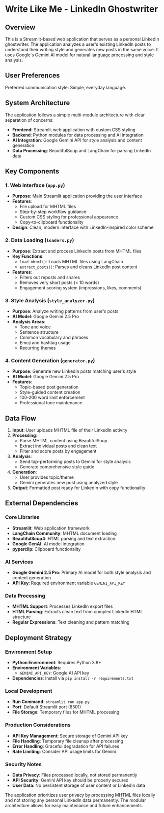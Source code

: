 # Write Like Me - LinkedIn Ghostwriter

## Overview

This is a Streamlit-based web application that serves as a personal LinkedIn ghostwriter. The application analyzes a user's existing LinkedIn posts to understand their writing style and generates new posts in the same voice. It uses Google's Gemini AI model for natural language processing and style analysis.

## User Preferences

Preferred communication style: Simple, everyday language.

## System Architecture

The application follows a simple multi-module architecture with clear separation of concerns:

- **Frontend**: Streamlit web application with custom CSS styling
- **Backend**: Python modules for data processing and AI integration
- **AI Integration**: Google Gemini API for style analysis and content generation
- **Data Processing**: BeautifulSoup and LangChain for parsing LinkedIn data

## Key Components

### 1. Web Interface (`app.py`)
- **Purpose**: Main Streamlit application providing the user interface
- **Features**: 
  - File upload for MHTML files
  - Step-by-step workflow guidance
  - Custom CSS styling for professional appearance
  - Copy-to-clipboard functionality
- **Design**: Clean, modern interface with LinkedIn-inspired color scheme

### 2. Data Loading (`loaders.py`)
- **Purpose**: Extract and process LinkedIn posts from MHTML files
- **Key Functions**:
  - `load_mhtml()`: Loads MHTML files using LangChain
  - `extract_posts()`: Parses and cleans LinkedIn post content
- **Features**:
  - Filters out reposts and shares
  - Removes very short posts (< 10 words)
  - Engagement scoring system (impressions, likes, comments)

### 3. Style Analysis (`style_analyzer.py`)
- **Purpose**: Analyze writing patterns from user's posts
- **AI Model**: Google Gemini 2.5 Pro
- **Analysis Areas**:
  - Tone and voice
  - Sentence structure
  - Common vocabulary and phrases
  - Emoji and hashtag usage
  - Recurring themes

### 4. Content Generation (`generator.py`)
- **Purpose**: Generate new LinkedIn posts matching user's style
- **AI Model**: Google Gemini 2.5 Pro
- **Features**:
  - Topic-based post generation
  - Style-guided content creation
  - 100-200 word limit enforcement
  - Professional tone maintenance

## Data Flow

1. **Input**: User uploads MHTML file of their LinkedIn activity
2. **Processing**: 
   - Parse MHTML content using BeautifulSoup
   - Extract individual posts and clean text
   - Filter and score posts by engagement
3. **Analysis**: 
   - Send top-performing posts to Gemini for style analysis
   - Generate comprehensive style guide
4. **Generation**: 
   - User provides topic/theme
   - Gemini generates new post using analyzed style
5. **Output**: Formatted post ready for LinkedIn with copy functionality

## External Dependencies

### Core Libraries
- **Streamlit**: Web application framework
- **LangChain Community**: MHTML document loading
- **BeautifulSoup4**: HTML parsing and text extraction
- **Google GenAI**: AI model integration
- **pyperclip**: Clipboard functionality

### AI Services
- **Google Gemini 2.5 Pro**: Primary AI model for both style analysis and content generation
- **API Key**: Required environment variable `GEMINI_API_KEY`

### Data Processing
- **MHTML Support**: Processes LinkedIn export files
- **HTML Parsing**: Extracts clean text from complex LinkedIn HTML structure
- **Regular Expressions**: Text cleaning and pattern matching

## Deployment Strategy

### Environment Setup
- **Python Environment**: Requires Python 3.8+
- **Environment Variables**: 
  - `GEMINI_API_KEY`: Google AI API key
- **Dependencies**: Install via `pip install -r requirements.txt`

### Local Development
- **Run Command**: `streamlit run app.py`
- **Port**: Default Streamlit port (8501)
- **File Storage**: Temporary files for MHTML processing

### Production Considerations
- **API Key Management**: Secure storage of Gemini API key
- **File Handling**: Temporary file cleanup after processing
- **Error Handling**: Graceful degradation for API failures
- **Rate Limiting**: Consider API usage limits for Gemini

### Security Notes
- **Data Privacy**: Files processed locally, not stored permanently
- **API Security**: Gemini API key should be properly secured
- **User Data**: No persistent storage of user content or LinkedIn data

The application prioritizes user privacy by processing MHTML files locally and not storing any personal LinkedIn data permanently. The modular architecture allows for easy maintenance and future enhancements.